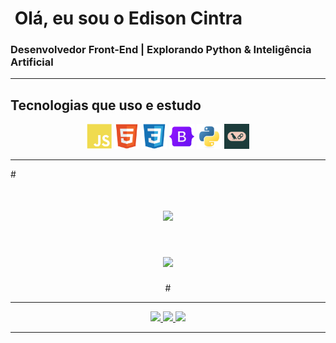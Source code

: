 # ​ Olá, eu sou o **Edison Cintra**  
### ​ Desenvolvedor Front-End | Explorando Python & Inteligência Artificial  

---

## Tecnologias que uso e estudo  
<div align="center">
  <img alt="JS" height="40" src="https://raw.githubusercontent.com/devicons/devicon/master/icons/javascript/javascript-plain.svg">
  <img alt="HTML" height="40" src="https://raw.githubusercontent.com/devicons/devicon/master/icons/html5/html5-original.svg">
  <img alt="CSS" height="40" src="https://raw.githubusercontent.com/devicons/devicon/master/icons/css3/css3-original.svg">
  <img alt="Bootstrap" height="40" src="https://raw.githubusercontent.com/devicons/devicon/master/icons/bootstrap/bootstrap-original.svg">
  <img alt="Python" height="40" src="https://raw.githubusercontent.com/devicons/devicon/master/icons/python/python-original.svg">
  <img alt="Python" height="40" src="langchain--logo.png">
</div>

---

#<div align="center">
 # <img height="160em" src="https://github-readme-stats.vercel.app/api?#username=EdisonCintra&show_icons=true&theme=tokyonight&include_all_commits=true&count_private=true"/>
 # <img height="160em" src="https://github-readme-stats.vercel.app/api/top-langs/?#username=EdisonCintra&layout=compact&langs_count=7&theme=tokyonight"/>
#</div>

---
  
<div align="center">
  <a href="https://www.instagram.com/ediso_nf/" target="_blank">
    <img src="https://img.shields.io/badge/-Instagram-%23E4405F?style=for-the-badge&logo=instagram&logoColor=white"/>
  </a>
  <a href="mailto:edisoncintra6@gmail.com">
    <img src="https://img.shields.io/badge/-Gmail-%23333?style=for-the-badge&logo=gmail&logoColor=white"/>
  </a>
  <a href="https://www.linkedin.com/in/edison-cintra-00a752265/" target="_blank">
    <img src="https://img.shields.io/badge/-LinkedIn-%230077B5?style=for-the-badge&logo=linkedin&logoColor=white"/>
  </a>
</div>

---

